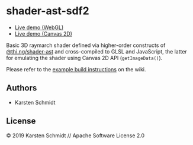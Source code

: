 # shader-ast-sdf2

- [Live demo (WebGL)](http://demo.thi.ng/umbrella/shader-ast-sdf2d/)
- [Live demo (Canvas 2D)](http://demo.thi.ng/umbrella/shader-ast-sdf2d/#2d)

Basic 3D raymarch shader defined via higher-order constructs of
[@thi.ng/shader-ast](https://github.com/thi-ng/umbrella/tree/develop/packages/shader-ast)
and cross-compiled to GLSL and JavaScript, the latter for emulating the
shader using Canvas 2D API (`getImageData()`).

Please refer to the [example build instructions](https://github.com/thi-ng/umbrella/wiki/Example-build-instructions) on the wiki.

## Authors

- Karsten Schmidt

## License

&copy; 2019 Karsten Schmidt // Apache Software License 2.0
